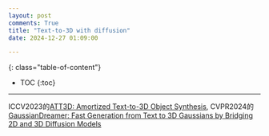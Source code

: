 ```yaml
---
layout: post
comments: True
title: "Text-to-3D with diffusion"
date: 2024-12-27 01:09:00

---
```


<!--more-->

{: class="table-of-content"}
* TOC
{:toc}

---

ICCV2023的[ATT3D: Amortized Text-to-3D Object Synthesis](https://research.nvidia.com/labs/toronto-ai/ATT3D/), CVPR2024的[GaussianDreamer: Fast Generation from Text to 3D Gaussians by Bridging 2D and 3D Diffusion Models](https://taoranyi.com/gaussiandreamer/)
